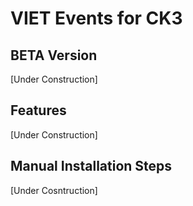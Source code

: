 # VIET Events for CK3

## BETA Version

[Under Construction]


## Features

[Under Construction]



## Manual Installation Steps

[Under Cosntruction]
